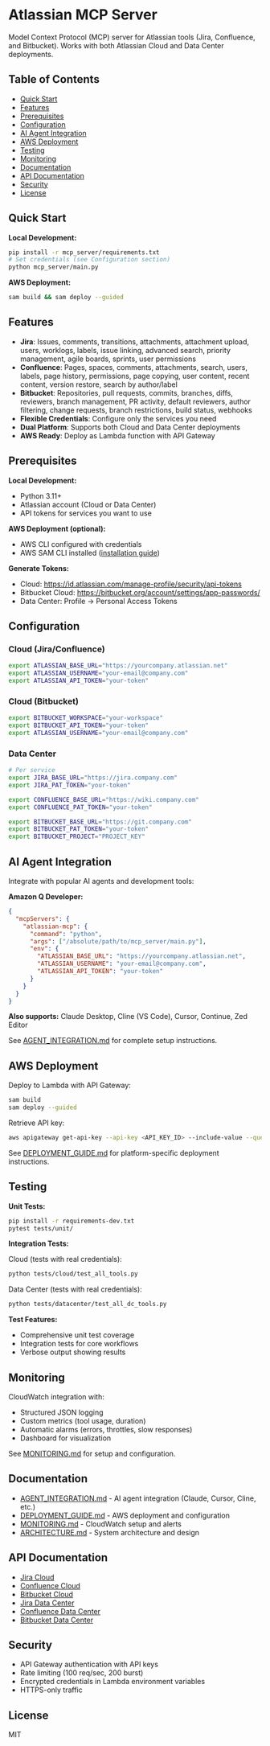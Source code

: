 # Atlassian MCP Server

Model Context Protocol (MCP) server for Atlassian tools (Jira, Confluence, and Bitbucket). Works with both Atlassian Cloud and Data Center deployments.

## Table of Contents

- [Quick Start](#quick-start)
- [Features](#features)
- [Prerequisites](#prerequisites)
- [Configuration](#configuration)
- [AI Agent Integration](#ai-agent-integration)
- [AWS Deployment](#aws-deployment)
- [Testing](#testing)
- [Monitoring](#monitoring)
- [Documentation](#documentation)
- [API Documentation](#api-documentation)
- [Security](#security)
- [License](#license)

## Quick Start

**Local Development:**
```bash
pip install -r mcp_server/requirements.txt
# Set credentials (see Configuration section)
python mcp_server/main.py
```

**AWS Deployment:**
```bash
sam build && sam deploy --guided
```

## Features

- **Jira**: Issues, comments, transitions, attachments, attachment upload, users, worklogs, labels, issue linking, advanced search, priority management, agile boards, sprints, user permissions
- **Confluence**: Pages, spaces, comments, attachments, search, users, labels, page history, permissions, page copying, user content, recent content, version restore, search by author/label
- **Bitbucket**: Repositories, pull requests, commits, branches, diffs, reviewers, branch management, PR activity, default reviewers, author filtering, change requests, branch restrictions, build status, webhooks
- **Flexible Credentials**: Configure only the services you need
- **Dual Platform**: Supports both Cloud and Data Center deployments
- **AWS Ready**: Deploy as Lambda function with API Gateway

## Prerequisites

**Local Development:**
- Python 3.11+
- Atlassian account (Cloud or Data Center)
- API tokens for services you want to use

**AWS Deployment (optional):**
- AWS CLI configured with credentials
- AWS SAM CLI installed ([installation guide](https://docs.aws.amazon.com/serverless-application-model/latest/developerguide/install-sam-cli.html))

**Generate Tokens:**
- Cloud: https://id.atlassian.com/manage-profile/security/api-tokens
- Bitbucket Cloud: https://bitbucket.org/account/settings/app-passwords/
- Data Center: Profile → Personal Access Tokens

## Configuration

### Cloud (Jira/Confluence)
```bash
export ATLASSIAN_BASE_URL="https://yourcompany.atlassian.net"
export ATLASSIAN_USERNAME="your-email@company.com"
export ATLASSIAN_API_TOKEN="your-token"
```

### Cloud (Bitbucket)
```bash
export BITBUCKET_WORKSPACE="your-workspace"
export BITBUCKET_API_TOKEN="your-token"
export ATLASSIAN_USERNAME="your-email@company.com"
```

### Data Center
```bash
# Per service
export JIRA_BASE_URL="https://jira.company.com"
export JIRA_PAT_TOKEN="your-token"

export CONFLUENCE_BASE_URL="https://wiki.company.com"
export CONFLUENCE_PAT_TOKEN="your-token"

export BITBUCKET_BASE_URL="https://git.company.com"
export BITBUCKET_PAT_TOKEN="your-token"
export BITBUCKET_PROJECT="PROJECT_KEY"
```

## AI Agent Integration

Integrate with popular AI agents and development tools:

**Amazon Q Developer:**
```json
{
  "mcpServers": {
    "atlassian-mcp": {
      "command": "python",
      "args": ["/absolute/path/to/mcp_server/main.py"],
      "env": {
        "ATLASSIAN_BASE_URL": "https://yourcompany.atlassian.net",
        "ATLASSIAN_USERNAME": "your-email@company.com",
        "ATLASSIAN_API_TOKEN": "your-token"
      }
    }
  }
}
```

**Also supports:** Claude Desktop, Cline (VS Code), Cursor, Continue, Zed Editor

See [AGENT_INTEGRATION.md](AGENT_INTEGRATION.md) for complete setup instructions.

## AWS Deployment

Deploy to Lambda with API Gateway:

```bash
sam build
sam deploy --guided
```

Retrieve API key:
```bash
aws apigateway get-api-key --api-key <API_KEY_ID> --include-value --query "value" --output text
```

See [DEPLOYMENT_GUIDE.md](DEPLOYMENT_GUIDE.md) for platform-specific deployment instructions.

## Testing

**Unit Tests:**
```bash
pip install -r requirements-dev.txt
pytest tests/unit/
```

**Integration Tests:**

Cloud (tests with real credentials):
```bash
python tests/cloud/test_all_tools.py
```

Data Center (tests with real credentials):
```bash
python tests/datacenter/test_all_dc_tools.py
```

**Test Features:**
- Comprehensive unit test coverage
- Integration tests for core workflows
- Verbose output showing results

## Monitoring

CloudWatch integration with:
- Structured JSON logging
- Custom metrics (tool usage, duration)
- Automatic alarms (errors, throttles, slow responses)
- Dashboard for visualization

See [MONITORING.md](MONITORING.md) for setup and configuration.

## Documentation

- [AGENT_INTEGRATION.md](AGENT_INTEGRATION.md) - AI agent integration (Claude, Cursor, Cline, etc.)
- [DEPLOYMENT_GUIDE.md](DEPLOYMENT_GUIDE.md) - AWS deployment and configuration
- [MONITORING.md](MONITORING.md) - CloudWatch setup and alerts
- [ARCHITECTURE.md](ARCHITECTURE.md) - System architecture and design

## API Documentation

- [Jira Cloud](https://developer.atlassian.com/cloud/jira/platform/rest/v2/)
- [Confluence Cloud](https://developer.atlassian.com/cloud/confluence/rest/v2/)
- [Bitbucket Cloud](https://developer.atlassian.com/cloud/bitbucket/rest/)
- [Jira Data Center](https://docs.atlassian.com/software/jira/docs/api/REST/latest/)
- [Confluence Data Center](https://docs.atlassian.com/confluence/REST/latest/)
- [Bitbucket Data Center](https://docs.atlassian.com/bitbucket-server/rest/latest/)

## Security

- API Gateway authentication with API keys
- Rate limiting (100 req/sec, 200 burst)
- Encrypted credentials in Lambda environment variables
- HTTPS-only traffic

## License

MIT
